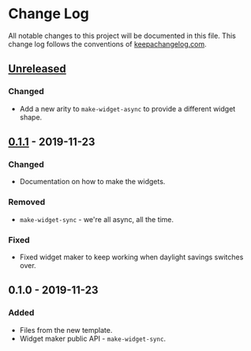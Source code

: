 # Change Log
All notable changes to this project will be documented in this file. This change log follows the conventions of [keepachangelog.com](http://keepachangelog.com/).

## [Unreleased]
### Changed
- Add a new arity to `make-widget-async` to provide a different widget shape.

## [0.1.1] - 2019-11-23
### Changed
- Documentation on how to make the widgets.

### Removed
- `make-widget-sync` - we're all async, all the time.

### Fixed
- Fixed widget maker to keep working when daylight savings switches over.

## 0.1.0 - 2019-11-23
### Added
- Files from the new template.
- Widget maker public API - `make-widget-sync`.

[Unreleased]: https://github.com/your-name/groove-api/compare/0.1.1...HEAD
[0.1.1]: https://github.com/your-name/groove-api/compare/0.1.0...0.1.1

